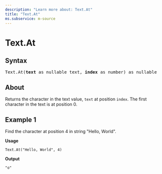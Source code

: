 ```yaml
---
description: "Learn more about: Text.At"
title: "Text.At"
ms.subservice: m-source
---
```

# Text.At

## Syntax

<pre>
Text.At(<b>text</b> as nullable text, <b>index</b> as number) as nullable text
</pre>
  
## About

Returns the character in the text value, `text` at position `index`. The first character in the text is at position 0.

## Example 1

Find the character at position 4 in string "Hello, World".

**Usage**

```powerquery-m
Text.At("Hello, World", 4)
```

**Output**

`"o"`
